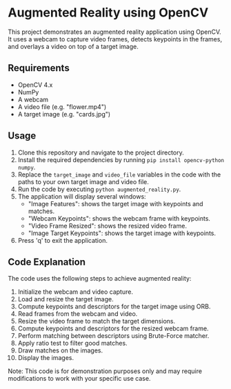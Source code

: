 # Augmented Reality using OpenCV

This project demonstrates an augmented reality application using OpenCV. It uses a webcam to capture video frames, detects keypoints in the frames, and overlays a video on top of a target image.

## Requirements

* OpenCV 4.x
* NumPy
* A webcam
* A video file (e.g. "flower.mp4")
* A target image (e.g. "cards.jpg")

## Usage

1. Clone this repository and navigate to the project directory.
2. Install the required dependencies by running `pip install opencv-python numpy`.
3. Replace the `target_image` and `video_file` variables in the code with the paths to your own target image and video file.
4. Run the code by executing `python augmented_reality.py`.
5. The application will display several windows:
	* "Image Features": shows the target image with keypoints and matches.
	* "Webcam Keypoints": shows the webcam frame with keypoints.
	* "Video Frame Resized": shows the resized video frame.
	* "Image Target Keypoints": shows the target image with keypoints.
6. Press 'q' to exit the application.

## Code Explanation

The code uses the following steps to achieve augmented reality:

1. Initialize the webcam and video capture.
2. Load and resize the target image.
3. Compute keypoints and descriptors for the target image using ORB.
4. Read frames from the webcam and video.
5. Resize the video frame to match the target dimensions.
6. Compute keypoints and descriptors for the resized webcam frame.
7. Perform matching between descriptors using Brute-Force matcher.
8. Apply ratio test to filter good matches.
9. Draw matches on the images.
10. Display the images.

Note: This code is for demonstration purposes only and may require modifications to work with your specific use case.
